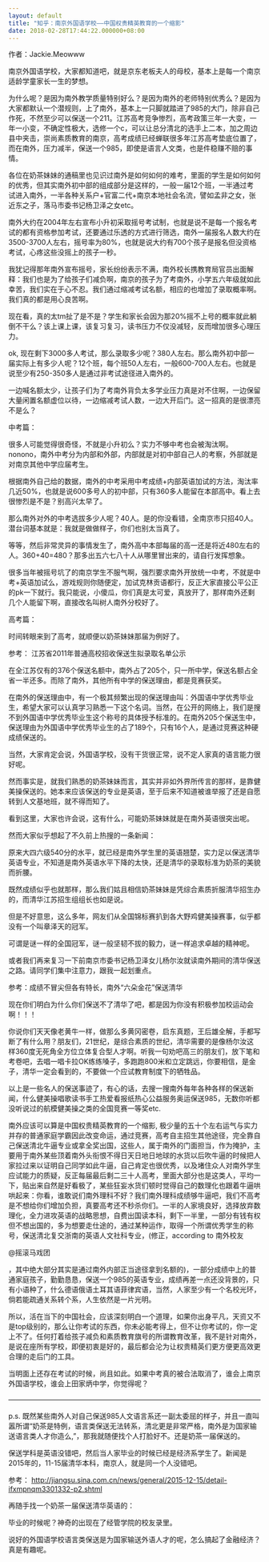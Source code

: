 ```yaml
---
layout: default
title: "知乎：南京外国语学校——中国权贵精英教育的一个缩影"
date: 2018-02-28T17:44:22.000000+08:00
---
```


作者：Jackie.Meowww

南京外国语学校，大家都知道吧，就是京东老板夫人的母校，基本上是每一个南京适龄学童家长一生的梦想。

为什么呢？是因为南外教学质量特别好么？是因为南外的老师特别优秀么？是因为大家都默认一个潜规则，上了南外，基本上一只脚就踏进了985的大门，除非自己作死，不然至少可以保送一个211。江苏高考竞争惨烈，高考政策三年一大变，一年一小变，不确定性极大，选修一个c，可以让总分清北的选手上二本，加之周边县中夹击，崇尚素质教育的南京，高考成绩已经蝉联很多年江苏高考垫底位置了，而在南外，压力减半，保送一个985，即使是语言人文类，也是件稳赚不赔的事情。

各位在奶茶妹妹的通稿里也见识过南外是如何如何的难考，里面的学生是如何如何的优秀，但其实南外初中部的组成部分是这样的，一般一届12个班，一半通过考试进入南外，一半各种关系户+官富二代+南京本地社会名流，譬如孟非之女，张近东之子，落马市委书记杨卫泽之女etc。

南外大约在2004年左右宣布小升初采取摇号考试制，也就是说不是每一个报名考试的都有资格参加考试，还要通过乐透的方式进行筛选，南外一届报名人数大约在3500-3700人左右，摇号率为80%，也就是说大约有700个孩子是报名但没资格考试，心疼这些没摇上的孩子一秒。

我犹记得那年南外宣布摇号，家长纷纷表示不满，南外校长携教育局官员出面解释：我们也是为了给孩子们减负啊，南京的孩子为了考南外，小学五六年级就如此幸苦，我们实在于心不忍。我们通过缩减考试名额，相应的也增加了录取概率啊。我们真的都是用心良苦啊。

现在看，真的太tm扯了是不是？学生和家长会因为那20%摇不上号的概率就此躺倒不干么？该上课上课，该复习复习，读书压力不仅没减轻，反而增加很多心理压力。

ok, 现在剩下3000多人考试，那么录取多少呢？380人左右。那么南外初中部一届实际上有多少人呢？12个班，每个班50人左右，一般600-700人左右。也就是说至少有250-350多人是通过非考试途径进入南外的。

一边喊名额太少，让孩子们为了考南外背负太多学业压力真是对不住啊，一边保留大量闲置名额虚位以待，一边缩减考试人数，一边大开后门。这一招真的是很漂亮不是么？

中考篇：

很多人可能觉得很奇怪，不就是小升初么？实力不够中考也会被淘汰啊。nonono，南外中考分为内部和外部，内部就是对初中部自己人的考察，外部就是对南京其他中学应届考生。

根据南外自己给的数据，南外的中考采用中考成绩+内部英语加试的方法，淘汰率几近50%，也就是说600多号人的初中部，只有360多人能留在本部高中。看上去很惨烈是不是？别高兴太早了。

那么南外对外的中考选拔多少人呢？40人。是的你没看错，全南京市只招40人。潜台词基本就是：我就是做做样子，你们也别太当真了。

等等，然后非常灵异的事情发生了，南外高中本部每届的高一还是将近480左右的人。360+40=480？那多出五六七八十人从哪里冒出来的，请自行发挥想象。

很多当年被摇号坑了的南京学生不服气啊，强烈要求南外开放统一中考，不就是中考+英语加试么，游戏规则你随便定，加试克林贡语都行，反正大家直接公平公正的pk一下就行。我只能说，小傻瓜，你们真是太可爱，真放开了，那样南外还剩几个人能留下啊，直接改名叫树人南外分校好了。

高考篇：

时间转眼来到了高考，就顺便以奶茶妹妹那届为例好了。

参考： 江苏省2011年普通高校招收保送生拟录取名单公示


在全江苏仅有的376个保送名额中，南外占了205个，只一所中学，保送名额占全省一半还多。而除了南外，其他所有中学的保送理由，都是竞赛获奖。

在南外的保送理由中，有一个极其频繁出现的保送理由叫：外国语中学优秀毕业生，希望大家可以认真学习熟悉一下这个名词。当然，在公开的网络上，我们是搜不到外国语中学优秀毕业生这个称号的具体授予标准的。在南外205个保送生中，保送理由为外国语中学优秀毕业生的占了189个，只有16个人，是通过竞赛这种硬成绩保送的。

当然，大家肯定会说，外国语学校，没有干货很正常，说不定人家真的语言能力很好呢。

然而事实是，就我们熟悉的奶茶妹妹而言，其实并非如外界所传言的那样，是靠健美操保送的。她本来应该保送的专业是英语，至于后来不知道被谁举报了还是自愿转到人文基地班，就不得而知了。

看到这里，大家也许会说，这有什么，可能奶茶妹妹就是在南外英语很突出呢。

然而大家似乎想起了不久前上热搜的一条新闻：

原来大四六级540分的水平，就已经是南外学生里的英语翘楚，实力足以保送清华英语专业，不知道是南外英语水平下降的太快，还是清华的录取标准为奶茶的美貌而折腰。

既然成绩似乎也就那样，那么我们姑且相信奶茶妹妹是凭综合素质折服清华招生办的，而清华江苏招生组组长也如是说。

但是不好意思，这么多年，网友们从全国锦标赛扒到各大野鸡健美操赛事，似乎都没有一个叫章泽天的冠军。

可谓是谜一样的全国冠军，谜一般坚韧不拔的毅力，谜一样追求卓越的精神呢。

或者我们再来复习一下前南京市委书记杨卫泽女儿杨尔汝就读南外期间的清华保送之路。请同学们集中注意力，跟我一起划重点。

参考：成绩不冒尖但各有特长，南外“六朵金花”保送清华

现在你们明白为什么你们保送不了清华了吧，都是因为你没有积极参加校运动会啊！！！

你说你们天天像老黄牛一样，做那么多黄冈密卷，启东真题，王后雄全解，手都写断了有什么用？朋友们，21世纪，是综合素质的世纪，清华需要的是像杨尔汝这样360度无死角全方位立体复合型人才啊。听我一句劝吧高三的朋友们，放下笔和考卷吧，去唱一唱卡拉OK练练嗓子，多跑跑800米和立定跳远，你要相信，是金子，清华一定会看到的，不要做一个应试教育制度下的牺牲品。

以上是一些名人的保送事迹了，有心的话，去搜一搜南外每年各种各样的保送新闻，什么健美操唱歌读书手工热爱看报纸热心公益服务奥运保送985，无数你听都没听说过的航模健美操之类的全国竞赛一等奖etc.

南外应该可以算是中国权贵精英教育的一个缩影, 极少量的五十个左右运气与实力并存的普通家庭学霸因此改变命运，通过竞赛，高考自主招生其他途径，完全靠自己保送清北牛逼专业或拿全奖出国，这些人，属于南外的门面担当，作为掩护，主要用于南外某些顶着南外头衔恨不得日天日地日地球的水货以后吹牛逼的时候把人家拉过来以证明自己同学如此牛逼，自己肯定也很优秀，以及堵住众人对南外学生应试能力的质疑，反正每届最后剩二三十人高考，里面大部分也是这类人，平均一下，贴出来自然是好看极了，某些狂妄水货们顿时觉得自己的数理化也跟着牛逼哄哄起来：你看，谁敢说们南外理科不好？我们南外理科成绩够牛逼吧，我们不高考是不想给你们增加负担，真要高考还不秒杀你们。一半的人家境良好，选择放弃数理化，全力进攻英语的战略思想，自费出国读本科，剩下一半里，一部分有钱有权但不想出国的，多为想要走仕途的，通过某种运作，取得一个所谓优秀学生的称号，保送清北复交浙南的英语人文社科专业，(修正，according to 南外校友

@摇滚马戏团


，其中绝大部分其实是通过南外内部正当途径拿到名额的)，一部分成绩中上的普通家庭孩子，勤勤恳恳，保送一个985的英语专业，成绩再差一点还没背景的，只有小语种了，什么德语俄语土耳其语菲律宾语，当然，人家至少有一个名校光环，倘若能疏通关系转个系，人生依然是一片光明。


所以，活在当下的中国社会，应该深刻明白一个道理，如果你出身平凡，天资又不是top级别的，那么让你考试的东西，你未必能考得上，但不让你考试的，你一定上不了。任何打着给孩子减负和素质教育旗号的所谓教育改革，我不是针对南外，是说在座所有学校，即便初衷是好的，最后都会沦为让权贵精英们更方便更高效更合理的走后门的工具。

当明面上还存在考试的时候，尚且如此。如果中考真的被合法取消了，谁会上南京外国语学校，谁会上田家炳中学，你觉得呢？

————————————————————————————————————

p.s. 既然某些南外人对自己保送985人文语言系还一副太委屈的样子，并且一直叫嚣所谓“奶茶是特例，语言类保送无法转系，清北更是非常严格，南外是为国家输送语言类人才你造么,”，那我就随便找个人打脸好不。还是奶茶一届保送的。

保送学科是英语没错吧，然后当人家毕业的时候已经是经济系学生了。新闻是2015年的，11-15届清华本科，南京人，就是同一个人没错吧。

参考： http://jiangsu.sina.com.cn/news/general/2015-12-15/detail-ifxmpnqm3301332-p2.shtml

再随手找一个奶茶一届保送清华英语的：

毕业的时候呢？神奇的出现在了经管学院的校友录里。

说好的外国语学校语言类保送是为国家输送外语人才的呢，怎么搞起了金融经济？真是有趣呢。

